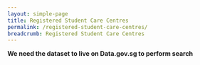 ```yaml
---
layout: simple-page
title: Registered Student Care Centres
permalink: /registered-student-care-centres/
breadcrumb: Registered Student Care Centres
---
```


**We need the dataset to live on Data.gov.sg to perform search**
